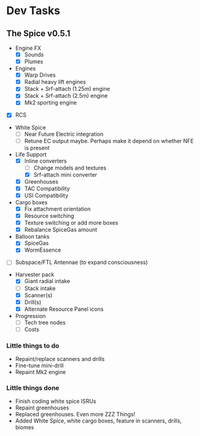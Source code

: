 # Dev Tasks
## The Spice v0.5.1

* Engine FX
  * [x] Sounds
  * [x] Plumes
* Engines
  * [x] Warp Drives
  * [x] Radial heavy lift engines
  * [x] Stack + Srf-attach (1.25m) engine
  * [x] Stack + Srf-attach (2.5m) engine
  * [x] Mk2 sporting engine
* [x] RCS
* White Spice
  * [ ] Near Future Electric integration
  * [ ] Retune EC output maybe. Perhaps make it depend on whether NFE is present
* Life Support
  * [x] Inline converters
    * [ ] Change models and textures
    * [x] Srf-attach mini converter
  * [x] Greenhouses
  * [x] TAC Compatibility
  * [x] USI Compatibility
* Cargo boxes
  * [x] Fix attachment orientation
  * [x] Resource switching
  * [x] Texture switching or add more boxes
  * [x] Rebalance SpiceGas amount
* Balloon tanks
  * [x] SpiceGas
  * [x] WormEssence
* [ ] Subspace/FTL Antennae (to expand consciousness)
* Harvester pack
  * [x] Giant radial intake
  * [ ] Stack intake
  * [x] Scanner(s)
  * [x] Drill(s)
  * [x] Alternate Resource Panel icons
* Progression
  * [ ] Tech tree nodes
  * [ ] Costs

### Little things to do
* Repaint/replace scanners and drills
* Fine-tune mini-drill
* Repaint Mk2 engine

### Little things done
* Finish coding white spice ISRUs
* Repaint greenhouses
* Replaced greenhouses. Even more ZZZ Things!
* Added White Spice, white cargo boxes, feature in scanners, drills, biomes
